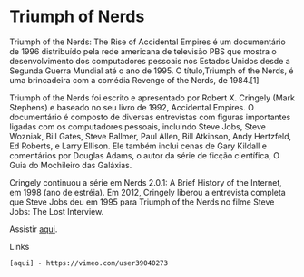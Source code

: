 # Triumph of Nerds

Triumph of the Nerds: The Rise of Accidental Empires é um documentário de 1996 distribuído pela rede americana de televisão PBS que mostra o desenvolvimento dos computadores pessoais nos Estados Unidos desde a Segunda Guerra Mundial até o ano de 1995. O título,Triumph of the Nerds, é uma brincadeira com a comédia Revenge of the Nerds, de 1984.[1]

Triumph of the Nerds foi escrito e apresentado por Robert X. Cringely (Mark Stephens) e baseado no seu livro de 1992, Accidental Empires. O documentário é composto de diversas entrevistas com figuras importantes ligadas com os computadores pessoais, incluindo Steve Jobs, Steve Wozniak, Bill Gates, Steve Ballmer, Paul Allen, Bill Atkinson, Andy Hertzfeld, Ed Roberts, e Larry Ellison. Ele também inclui cenas de Gary Kildall e comentários por Douglas Adams, o autor da série de ficção científica, O Guia do Mochileiro das Galáxias.

Cringely continuou a série em Nerds 2.0.1: A Brief History of the Internet, em 1998 (ano de estréia). Em 2012, Cringely liberou a entrevista completa que Steve Jobs deu em 1995 para Triumph of the Nerds no filme Steve Jobs: The Lost Interview.

Assistir [aqui].

Links
```
[aqui] - https://vimeo.com/user39040273
```
[aqui]: https://vimeo.com/user39040273
